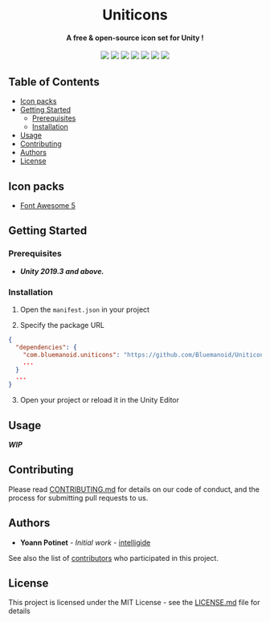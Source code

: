 <h1 align="center">
  <br>
  Uniticons
  <br>
</h1>

<h4 align="center">A free & open-source icon set for Unity !</h4>

<p align="center">
  <a href="https://github.com/Bluemanoid/Uniticons/releases"><img src="https://img.shields.io/github/v/release/Bluemanoid/Uniticons?sort=semver"></a>
  <a href="https://github.com/Bluemanoid/Uniticons/stargazers"><img src="https://img.shields.io/github/stars/Bluemanoid/Uniticons.svg"></a>
  <a href="https://github.com/Bluemanoid/Uniticons/issues"><img src="https://img.shields.io/github/issues/Bluemanoid/Uniticons.svg"></a>
  <a href="https://github.com/Bluemanoid/Uniticons/pulls"><img src="https://img.shields.io/github/issues-pr/Bluemanoid/Uniticons"></a>
  <a href="https://github.com/Bluemanoid/Uniticons/graphs/contributors"><img src="https://img.shields.io/github/contributors-anon/Bluemanoid/Uniticons.svg"></a>
  <a href="https://github.com/Bluemanoid/Uniticons/issues"><img src="https://img.shields.io/badge/contributions-welcome-orange.svg"></a>
  <a href="License.md"><img src="https://img.shields.io/badge/license-MIT-blue.svg"></a>
</p>

## Table of Contents

* [Icon packs](#icon-packs)
* [Getting Started](#getting-started)
    * [Prerequisites](#prerequisites)
    * [Installation](#installation)
* [Usage](#usage)
* [Contributing](#contributing)
* [Authors](#authors)
* [License](#license)

## Icon packs

- [Font Awesome 5](https://fontawesome.com/)

## Getting Started

### Prerequisites

 - ***Unity 2019.3 and above.***

### Installation


1. Open the `manifest.json` in your project

2. Specify the package URL

```json
{
  "dependencies": {
    "com.bluemanoid.uniticons": "https://github.com/Bluemanoid/Uniticons.git",
    ...
  }
  ...
}
```

3. Open your project or reload it in the Unity Editor

## Usage

***WIP***

## Contributing

Please read [CONTRIBUTING.md](CONTRIBUTING.md) for details on our code of conduct, and the process for submitting pull requests to us.

## Authors

* **Yoann Potinet** - *Initial work* - [intelligide](https://github.com/intelligide)

See also the list of [contributors](https://github.com/Bluemanoid/Uniticons/graphs/contributors) who participated in this project.

## License

This project is licensed under the MIT License - see the [LICENSE.md](LICENSE.md) file for details
